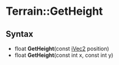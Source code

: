 # Terrain::GetHeight



## Syntax

- float **GetHeight**(const [iVec2](iVec2.md) position)
- float **GetHeight**(const int x, const int y)
